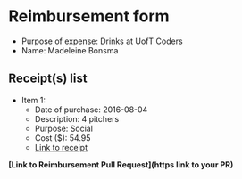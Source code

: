 
# Reimbursement form

- Purpose of expense: Drinks at UofT Coders
- Name: Madeleine Bonsma

## Receipt(s) list

<!-- Replace the below example, following the format provided, and adding items as needed -->

<!-- Example -->
- Item 1:
    - Date of purchase: 2016-08-04
    - Description: 4 pitchers 
    - Purpose: Social
    - Cost ($): 54.95
    - [Link to receipt](https://github.com/UofTCoders/council/blob/master/treasurer/receipts/2016-08-09-drinks-GSUpub.pdf)
    
**[Link to Reimbursement Pull Request](https link to your PR)**

